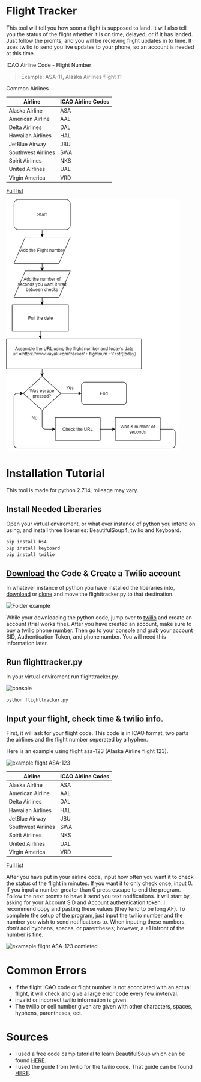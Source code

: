 # Flight Tracker
This tool will tell you how soon a flight is supposed to land. It will also tell you the status of the flight whether it is on time, delayed, or if it has landed. Just follow the promts, and you will be recieving flight updates in to time. It uses twilio to send you live updates to your phone, so an account is needed at this time.

ICAO Airline Code - Flight Number
> Example:
> ASA-11,
> Alaska Airlines flight 11

Common Airlines

| Airline | ICAO Airline Codes |
| ------- | ----------- |
| Alaska Airline | ASA |
| American Airline | AAL |
| Delta Airlines | DAL |
| Hawaiian Airlines | HAL |
| JetBlue Airway | JBU |
| Southwest Airlines | SWA |
| Spirit Airlines | NKS |
| United Airlines | UAL |
| Virgin America | VRD |

[Full list](https://en.wikipedia.org/wiki/List_of_airline_codes)

![Flow Chart](https://github.com/colinhalebrown/Flight-Tracker/blob/master/images/flowchart.png)

# Installation Tutorial
This tool is made for python 2.7.14, mileage may vary. 

## Install Needed Liberaries
Open your virtual enviroment, or what ever instance of python you intend on using, and install three liberaries: BeautifulSoup4, twilio and Keyboard.

```python
pip install bs4
pip install keyboard
pip install twilio
```

## [Download](https://github.com/colinhalebrown/Flight-Tracker/archive/master.zip) the Code & Create a Twilio account
In whatever instance of python you have installed the liberaries into, [download](https://github.com/colinhalebrown/Flight-Tracker/archive/master.zip) or [clone](https://github.com/colinhalebrown/Flight-Tracker.git) and move the flighttracker.py to that destination.

![Folder example](https://github.com/colinhalebrown/Flight-Tracker/blob/master/images/folder.PNG)

While your downloading the python code, jump over to [twilio](https://www.twilio.com) and create an account (trial works fine). After you have created an account, make sure to buy a twilio phone number. Then go to your console and grab your account SID, Authentication Token, and phone number. You will need this information later.

## Run flighttracker.py
In your virtual enviroment run flighttracker.py.

![console](https://github.com/colinhalebrown/Flight-Tracker/blob/master/images/run.gif)

```console
python flighttracker.py
```

## Input your flight, check time & twilio info.
First, it will ask for your flight code. This code is in ICAO format, two parts the airlines and the flight number seperated by a hyphen. 

Here is an example using flight asa-123 (Alaska Airline flight 123).

![example flight ASA-123](https://github.com/colinhalebrown/Flight-Tracker/blob/master/images/asa-123.gif)

| Airline | ICAO Airline Codes |
| ------- | ----------- |
| Alaska Airline | ASA |
| American Airline | AAL |
| Delta Airlines | DAL |
| Hawaiian Airlines | HAL |
| JetBlue Airway | JBU |
| Southwest Airlines | SWA |
| Spirit Airlines | NKS |
| United Airlines | UAL |
| Virgin America | VRD |

[Full list](https://en.wikipedia.org/wiki/List_of_airline_codes)

After you have put in your airline code, input how often you want it to check the status of the flight in minutes. If you want it to only check once, input 0. If you input a number greater than 0 press escape to end the program. Follow the next promts to have it send you text notifications. it will start by asking for your Account SID and Account authentication token. I recommend copy and pasting these values (they tend to be long AF). To complete the setup of the program, just input the twilio number and the number you wish to send notifications to. When inputing these numbers, _don't_ add hyphens, spaces, or parentheses; however, a +1 infront of the number is fine.

![examaple flight ASA-123 comleted](https://github.com/colinhalebrown/Flight-Tracker/blob/master/images/asa-123(2).PNG)

# Common Errors
* If the flight ICAO code or flight number is not accociated with an actual flight, it will check and give a large error code every few invterval. 
* invalid or incorrect twilio information is given.
* The twilio or cell number given are given with other characters, spaces, hyphens, parentheses, ect. 


# Sources
* I used a free code camp tutorial to learn BeautifulSoup which can be found [HERE](https://medium.freecodecamp.org/how-to-scrape-websites-with-python-and-beautifulsoup-5946935d93fe).
* I used the guide from twilio for the twilio code. That guide can be found [HERE](https://www.twilio.com/docs/libraries/python).
